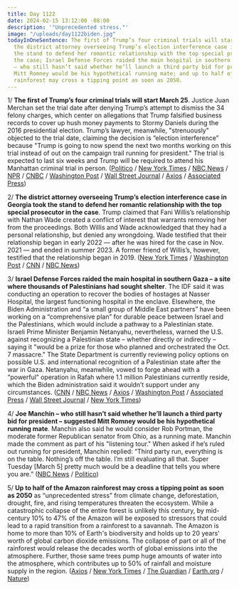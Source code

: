 ```yaml
---
title: Day 1122
date: 2024-02-15 13:12:00 -08:00
description: '"Unprecedented stress."'
image: "/uploads/day1122biden.jpg"
todayInOneSentence: The first of Trump’s four criminal trials will start March 25;
  the district attorney overseeing Trump’s election interference case in Georgia took
  the stand to defend her romantic relationship with the top special prosecutor in
  the case; Israel Defense Forces raided the main hospital in southern Gaza; Joe Manchin
  – who still hasn’t said whether he’ll launch a third party bid for president – suggested
  Mitt Romney would be his hypothetical running mate; and up to half of the Amazon
  rainforest may cross a tipping point as soon as 2050.
---
```


1/ **The first of Trump’s four criminal trials will start March 25**. Justice Juan Merchan set the trial date after denying Trump’s attempt to dismiss the 34 felony charges, which center on allegations that Trump falsified business records to cover up hush money payments to Stormy Daniels during the 2016 presidential election. Trump’s lawyer, meanwhile, "strenuously" objected to the trial date, claiming the decision is “election interference” because "Trump is going to now spend the next two months working on this trial instead of out on the campaign trail running for president." The trial is expected to last six weeks and Trump will be required to attend his Manhattan criminal trial in person. ([Politico](https://www.politico.com/news/2024/02/15/trump-hush-money-criminal-case-hearing-update-00141621) / [New York Times](https://www.nytimes.com/live/2024/02/15/nyregion/trump-manhattan-criminal-case) / [NBC News](https://www.nbcnews.com/politics/donald-trump/trump-new-york-hush-money-trial-rcna138596) / [NPR](https://www.npr.org/2024/02/15/1231707111/trump-hush-money-case-new-york-trial) / [CNBC](https://www.cnbc.com/2024/02/15/trump-in-new-york-courr-for-stormy-daniels-hush-money-case-hearing-.html) / [Washington Post](https://www.washingtonpost.com/politics/2024/02/15/trump-new-york-hush-money-trial-schedule/) / [Wall Street Journal](https://www.wsj.com/us-news/law/new-york-judge-sets-march-25-trial-date-in-trumps-hush-money-case-2346be87?mod=hp_lead_pos2) / [Axios](https://www.axios.com/2024/02/15/trump-hush-money-trial-hearing-new-york) / [Associated Press](https://apnews.com/article/trump-hush-money-new-york-criminal-case-fbdff18df40920b75873b3a40317f5ee))

2/ **The district attorney overseeing Trump’s election interference case in Georgia took the stand to defend her romantic relationship with the top special prosecutor in the case**. Trump claimed that Fani Willis’s relationship with Nathan Wade created a conflict of interest that warrants removing her from the proceedings. Both Willis and Wade acknowledged that they had a personal relationship, but denied any wrongdoing. Wade testified that their relationship began in early 2022 — after he was hired for the case in Nov. 2021 — and ended in summer 2023. A former friend of Willis’s, however, testified that the relationship began in 2019. ([New York Times](https://www.nytimes.com/live/2024/02/15/us/fani-willis-trump-hearing) / [Washington Post](https://www.washingtonpost.com/national-security/2024/02/15/trump-georgia-fani-willis-hearing-new-york-hush-money/) / [CNN](https://www.cnn.com/politics/live-news/trump-hearings-ny-georgia/index.html?tab=Georgia) / [NBC News](https://www.nbcnews.com/politics/donald-trump/live-blog/trump-ny-hush-money-case-misconduct-hearing-fani-willis-live-updates-rcna138597))

3/ **Israel Defense Forces raided the main hospital in southern Gaza – a site where thousands of Palestinians had sought shelter**. The IDF said it was conducting an operation to recover the bodies of hostages at Nasser Hospital, the largest functioning hospital in the enclave. Elsewhere, the Biden Administration and “a small group of Middle East partners” have been working on a “comprehensive plan” for durable peace between Israel and the Palestinians, which would include a pathway to a Palestinian state. Israeli Prime Minister Benjamin Netanyahu, nevertheless, warned the U.S. against recognizing a Palestinian state – whether directly or indirectly – saying it "would be a prize for those who planned and orchestrated the Oct. 7 massacre." The State Department is currently reviewing policy options on possible U.S. and international recognition of a Palestinian state after the war in Gaza. Netanyahu, meanwhile, vowed to forge ahead with a “powerful” operation in Rafah where 1.1 million Palestinians currently reside, which the Biden administration said it wouldn’t support under any circumstances. ([CNN](https://www.cnn.com/middleeast/live-news/israel-hamas-war-gaza-news-02-15-24/index.html) / [NBC News](https://www.nbcnews.com/news/world/live-blog/israel-hamas-war-live-updates-rcna138939) / [Axios](https://www.axios.com/2024/02/15/netanyahu-palestine-statehood-blinken-hamas-biden) / [Washington Post](https://www.washingtonpost.com/world/2024/02/14/gaza-peace-israel-palestinian-state/) / [Associated Press](https://apnews.com/article/israel-hamas-war-news-02-15-2024-d3a25caf6b60fe560e1a31d4f8f6b45e) / [Wall Street Journal](https://www.wsj.com/world/middle-east/biden-netanyahu-relationship-at-boiling-point-as-rafah-invasion-looms-b893bec5?mod=hp_lead_pos1) / [New York Times](https://www.nytimes.com/live/2024/02/15/world/israel-hamas-war-gaza-news))

4/ **Joe Manchin – who still hasn’t said whether he’ll launch a third party bid for president – suggested Mitt Romney would be his hypothetical running mate**. Manchin also said he would consider Rob Portman, the moderate former Republican senator from Ohio, as a running mate. Manchin made the comment as part of his "listening tour." When asked if he’s ruled out running for president, Manchin replied: “Third party run, everything is on the table. Nothing’s off the table. I’m still evaluating all that. Super Tuesday [March 5] pretty much would be a deadline that tells you where you are.” ([NBC News](https://www.nbcnews.com/politics/2024-election/joe-manchin-floats-mitt-romney-potential-running-mate-rcna138977) / [Politico](https://www.politico.com/news/2024/02/15/manchin-romney-president-2024-00141654))

5/ **Up to half of the Amazon rainforest may cross a tipping point as soon as 2050** as “unprecedented stress” from climate change, deforestation, drought, fire, and rising temperatures threaten the ecosystem. While a catastrophic collapse of the entire forest is unlikely this century, by mid-century 10% to 47% of the Amazon will be exposed to stressors that could lead to a rapid transition from a rainforest to a savannah. The Amazon is home to more than 10% of Earth's biodiversity and holds up to 20 years' worth of global carbon dioxide emissions.  The collapse of part or all of the rainforest would release the decades worth of global emissions into the atmosphere. Further, those same trees pump huge amounts of water into the atmosphere, which contributes up to 50% of rainfall and moisture supply in the region. ([Axios](https://www.axios.com/2024/02/15/amazon-rainforest-closer-to-tipping-points) / [New York Times](https://www.nytimes.com/2024/02/14/climate/amazon-rain-forest-tipping-point.html) / [The Guardian](https://www.theguardian.com/environment/2024/feb/14/amazon-rainforest-could-reach-tipping-point-by-2050-scientists-warn) / [Earth.org](https://earth.org/up-to-47-of-amazon-rainforest-at-risk-of-collapse-by-mid-century-due-to-unprecedented-stress-from-global-warming-and-deforestation/) / [Nature](https://www.nature.com/articles/s41586-023-06970-0))
